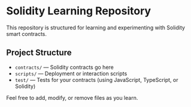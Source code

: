 # Solidity Learning Repository

This repository is structured for learning and experimenting with Solidity smart contracts.

## Project Structure

- `contracts/` — Solidity contracts go here
- `scripts/` — Deployment or interaction scripts
- `test/` — Tests for your contracts (using JavaScript, TypeScript, or Solidity)

Feel free to add, modify, or remove files as you learn.
